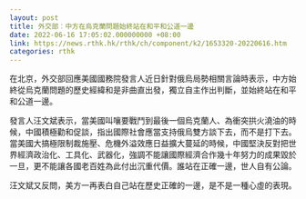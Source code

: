 ```yaml
---
layout: post
title: 外交部︰中方在烏克蘭問題始終站在和平和公道一邊
date: 2022-06-16 17:05:02.000000000 +08:00
link: https://news.rthk.hk/rthk/ch/component/k2/1653320-20220616.htm
categories: rthk
---
```


在北京，外交部回應美國國務院發言人近日針對俄烏局勢相關言論時表示，中方始終從烏克蘭問題的歷史經緯和是非曲直出發，獨立自主作出判斷，並始終站在和平和公道一邊。

發言人汪文斌表示，當美國叫嚷要戰鬥到最後一個烏克蘭人、為衝突拱火澆油的時候，中國積極勸和促談，指出國際社會應當支持俄烏雙方談下去，而不是打下去。當美國大搞極限制裁施壓、危機外溢效應日益擴大蔓延的時候，中國堅決反對把世界經濟政治化、工具化、武器化，強調不能讓國際經濟合作幾十年努力的成果毀於一旦，更不能讓各國老百姓為此付出沉重代價。誰站在正確一邊，世人自有公論。

汪文斌又反問，美方一再表白自己站在歷史正確的一邊，是不是一種心虛的表現。
